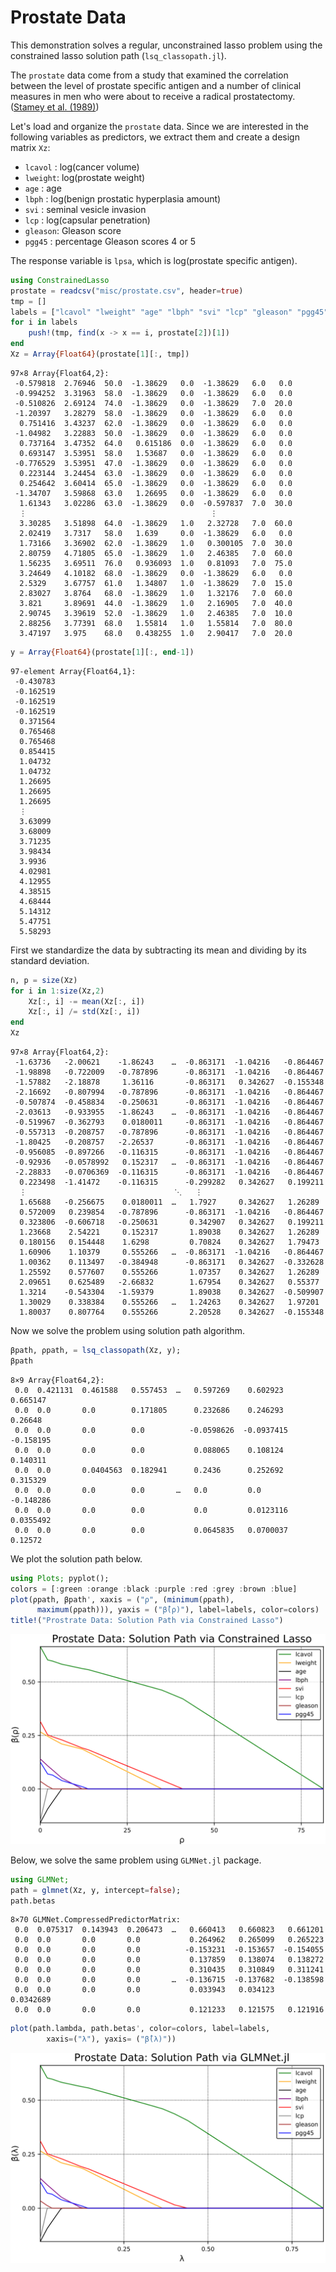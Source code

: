 # Prostate Data  

This demonstration solves a regular, unconstrained lasso problem using
the constrained lasso solution path (`lsq_classopath.jl`).

The `prostate` data come from a study that examined the correlation between the level of prostate specific antigen and a number of clinical measures in men who were about to receive a radical prostatectomy. ([Stamey et al. (1989)](../references.md#4))

Let's load and organize the `prostate` data. Since we are interested in the following variables as predictors, we extract them and create a design matrix `Xz`:

* `lcavol` : log(cancer volume)
* `lweight`: log(prostate weight)
* `age`    : age
* `lbph`   : log(benign prostatic hyperplasia amount)
* `svi`    : seminal vesicle invasion
* `lcp`    : log(capsular penetration)
* `gleason`: Gleason score
* `pgg45`  : percentage Gleason scores 4 or 5

The response variable is `lpsa`, which is log(prostate specific antigen). 

```julia
using ConstrainedLasso 
prostate = readcsv("misc/prostate.csv", header=true)
tmp = []
labels = ["lcavol" "lweight" "age" "lbph" "svi" "lcp" "gleason" "pgg45"]
for i in labels
    push!(tmp, find(x -> x == i, prostate[2])[1])
end
Xz = Array{Float64}(prostate[1][:, tmp])
```




    97×8 Array{Float64,2}:
     -0.579818  2.76946  50.0  -1.38629   0.0  -1.38629   6.0   0.0
     -0.994252  3.31963  58.0  -1.38629   0.0  -1.38629   6.0   0.0
     -0.510826  2.69124  74.0  -1.38629   0.0  -1.38629   7.0  20.0
     -1.20397   3.28279  58.0  -1.38629   0.0  -1.38629   6.0   0.0
      0.751416  3.43237  62.0  -1.38629   0.0  -1.38629   6.0   0.0
     -1.04982   3.22883  50.0  -1.38629   0.0  -1.38629   6.0   0.0
      0.737164  3.47352  64.0   0.615186  0.0  -1.38629   6.0   0.0
      0.693147  3.53951  58.0   1.53687   0.0  -1.38629   6.0   0.0
     -0.776529  3.53951  47.0  -1.38629   0.0  -1.38629   6.0   0.0
      0.223144  3.24454  63.0  -1.38629   0.0  -1.38629   6.0   0.0
      0.254642  3.60414  65.0  -1.38629   0.0  -1.38629   6.0   0.0
     -1.34707   3.59868  63.0   1.26695   0.0  -1.38629   6.0   0.0
      1.61343   3.02286  63.0  -1.38629   0.0  -0.597837  7.0  30.0
      ⋮                                         ⋮                  
      3.30285   3.51898  64.0  -1.38629   1.0   2.32728   7.0  60.0
      2.02419   3.7317   58.0   1.639     0.0  -1.38629   6.0   0.0
      1.73166   3.36902  62.0  -1.38629   1.0   0.300105  7.0  30.0
      2.80759   4.71805  65.0  -1.38629   1.0   2.46385   7.0  60.0
      1.56235   3.69511  76.0   0.936093  1.0   0.81093   7.0  75.0
      3.24649   4.10182  68.0  -1.38629   0.0  -1.38629   6.0   0.0
      2.5329    3.67757  61.0   1.34807   1.0  -1.38629   7.0  15.0
      2.83027   3.8764   68.0  -1.38629   1.0   1.32176   7.0  60.0
      3.821     3.89691  44.0  -1.38629   1.0   2.16905   7.0  40.0
      2.90745   3.39619  52.0  -1.38629   1.0   2.46385   7.0  10.0
      2.88256   3.77391  68.0   1.55814   1.0   1.55814   7.0  80.0
      3.47197   3.975    68.0   0.438255  1.0   2.90417   7.0  20.0




```julia
y = Array{Float64}(prostate[1][:, end-1])
```




    97-element Array{Float64,1}:
     -0.430783
     -0.162519
     -0.162519
     -0.162519
      0.371564
      0.765468
      0.765468
      0.854415
      1.04732 
      1.04732 
      1.26695 
      1.26695 
      1.26695 
      ⋮       
      3.63099 
      3.68009 
      3.71235 
      3.98434 
      3.9936  
      4.02981 
      4.12955 
      4.38515 
      4.68444 
      5.14312 
      5.47751 
      5.58293 





First we standardize the data by subtracting its mean and dividing by its standard deviation. 

```julia
n, p = size(Xz)
for i in 1:size(Xz,2)
    Xz[:, i] -= mean(Xz[:, i])
    Xz[:, i] /= std(Xz[:, i])
end
Xz
```




    97×8 Array{Float64,2}:
     -1.63736   -2.00621    -1.86243    …  -0.863171  -1.04216   -0.864467
     -1.98898   -0.722009   -0.787896      -0.863171  -1.04216   -0.864467
     -1.57882   -2.18878     1.36116       -0.863171   0.342627  -0.155348
     -2.16692   -0.807994   -0.787896      -0.863171  -1.04216   -0.864467
     -0.507874  -0.458834   -0.250631      -0.863171  -1.04216   -0.864467
     -2.03613   -0.933955   -1.86243    …  -0.863171  -1.04216   -0.864467
     -0.519967  -0.362793    0.0180011     -0.863171  -1.04216   -0.864467
     -0.557313  -0.208757   -0.787896      -0.863171  -1.04216   -0.864467
     -1.80425   -0.208757   -2.26537       -0.863171  -1.04216   -0.864467
     -0.956085  -0.897266   -0.116315      -0.863171  -1.04216   -0.864467
     -0.92936   -0.0578992   0.152317   …  -0.863171  -1.04216   -0.864467
     -2.28833   -0.0706369  -0.116315      -0.863171  -1.04216   -0.864467
      0.223498  -1.41472    -0.116315      -0.299282   0.342627   0.199211
      ⋮                                 ⋱   ⋮                             
      1.65688   -0.256675    0.0180011  …   1.7927     0.342627   1.26289 
      0.572009   0.239854   -0.787896      -0.863171  -1.04216   -0.864467
      0.323806  -0.606718   -0.250631       0.342907   0.342627   0.199211
      1.23668    2.54221     0.152317       1.89038    0.342627   1.26289 
      0.180156   0.154448    1.6298         0.70824    0.342627   1.79473 
      1.60906    1.10379     0.555266   …  -0.863171  -1.04216   -0.864467
      1.00362    0.113497   -0.384948      -0.863171   0.342627  -0.332628
      1.25592    0.577607    0.555266       1.07357    0.342627   1.26289 
      2.09651    0.625489   -2.66832        1.67954    0.342627   0.55377 
      1.3214    -0.543304   -1.59379        1.89038    0.342627  -0.509907
      1.30029    0.338384    0.555266   …   1.24263    0.342627   1.97201 
      1.80037    0.807764    0.555266       2.20528    0.342627  -0.155348




Now we solve the problem using solution path algorithm. 

```julia
βpath, ρpath, = lsq_classopath(Xz, y);
βpath
```




    8×9 Array{Float64,2}:
     0.0  0.421131  0.461588   0.557453  …   0.597269    0.602923    0.665147 
     0.0  0.0       0.0        0.171805      0.232686    0.246293    0.26648  
     0.0  0.0       0.0        0.0          -0.0598626  -0.0937415  -0.158195 
     0.0  0.0       0.0        0.0           0.088065    0.108124    0.140311 
     0.0  0.0       0.0404563  0.182941      0.2436      0.252692    0.315329 
     0.0  0.0       0.0        0.0       …   0.0         0.0        -0.148286 
     0.0  0.0       0.0        0.0           0.0         0.0123116   0.0355492
     0.0  0.0       0.0        0.0           0.0645835   0.0700037   0.12572  



We plot the solution path below. 

```julia
using Plots; pyplot(); 
colors = [:green :orange :black :purple :red :grey :brown :blue] 
plot(ρpath, βpath', xaxis = ("ρ", (minimum(ρpath),
      maximum(ρpath))), yaxis = ("β̂(ρ)"), label=labels, color=colors)
title!("Prostrate Data: Solution Path via Constrained Lasso")
```

![](misc/prostate.svg)

Below, we solve the same problem using `GLMNet.jl` package. 

```julia
using GLMNet;  
path = glmnet(Xz, y, intercept=false);
path.betas
```




    8×70 GLMNet.CompressedPredictorMatrix:
     0.0  0.075317  0.143943  0.206473  …   0.660413   0.660823   0.661201 
     0.0  0.0       0.0       0.0           0.264962   0.265099   0.265223 
     0.0  0.0       0.0       0.0          -0.153231  -0.153657  -0.154055 
     0.0  0.0       0.0       0.0           0.137859   0.138074   0.138272 
     0.0  0.0       0.0       0.0           0.310435   0.310849   0.311241 
     0.0  0.0       0.0       0.0       …  -0.136715  -0.137682  -0.138598 
     0.0  0.0       0.0       0.0           0.033943   0.034123   0.0342689
     0.0  0.0       0.0       0.0           0.121233   0.121575   0.121916 




```julia
plot(path.lambda, path.betas', color=colors, label=labels, 
		xaxis=("λ"), yaxis= ("β̂(λ)"))
```

![](misc/prostate2.svg)